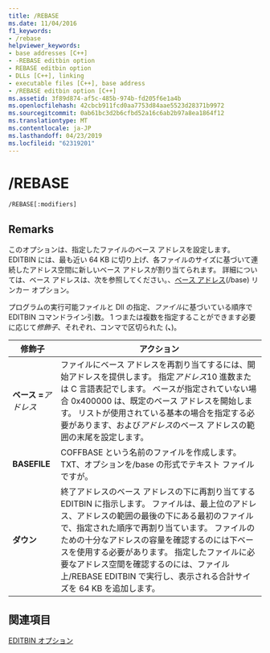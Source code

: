 ```yaml
---
title: /REBASE
ms.date: 11/04/2016
f1_keywords:
- /rebase
helpviewer_keywords:
- base addresses [C++]
- -REBASE editbin option
- REBASE editbin option
- DLLs [C++], linking
- executable files [C++], base address
- /REBASE editbin option [C++]
ms.assetid: 3f89d874-af5c-485b-974b-fd205f6e1a4b
ms.openlocfilehash: 42cbcb911fcd0aa7753d84aae5523d28371b9972
ms.sourcegitcommit: 0ab61bc3d2b6cfbd52a16c6ab2b97a8ea1864f12
ms.translationtype: MT
ms.contentlocale: ja-JP
ms.lasthandoff: 04/23/2019
ms.locfileid: "62319201"
---
```

# <a name="rebase"></a>/REBASE

```
/REBASE[:modifiers]
```

## <a name="remarks"></a>Remarks

このオプションは、指定したファイルのベース アドレスを設定します。 EDITBIN には、最も近い 64 KB に切り上げ、各ファイルのサイズに基づいて連続したアドレス空間に新しいベース アドレスが割り当てられます。 詳細については、ベース アドレスは、次を参照してください。、[ベース アドレス](base-base-address.md)(/base) リンカー オプション。

プログラムの実行可能ファイルと Dll の指定、*ファイル*に基づいている順序で EDITBIN コマンドライン引数。 1 つまたは複数を指定することができます必要に応じて*修飾子*、それぞれ、コンマで区切られた (**、**)。

|修飾子|アクション|
|--------------|------------|
|**ベース =**<em>アドレス</em>|ファイルにベース アドレスを再割り当てするには、開始アドレスを提供します。 指定*アドレス*10 進数または C 言語表記でします。 ベースが指定されていない場合 0x400000 は、既定のベース アドレスを開始します。 リストが使用されている基本の場合を指定する必要があります、および*アドレス*のベース アドレスの範囲の末尾を設定します。|
|**BASEFILE**|COFFBASE という名前のファイルを作成します。TXT、オプションを/base の形式でテキスト ファイルですが。|
|**ダウン**|終了アドレスのベース アドレスの下に再割り当てする EDITBIN に指示します。 ファイルは、最上位のアドレス、アドレスの範囲の最後の下にある最初のファイルで、指定された順序で再割り当ています。 ファイルのための十分なアドレスの容量を確認するのには下ベースを使用する必要があります。 指定したファイルに必要なアドレス空間を確認するのには、ファイル上/REBASE EDITBIN で実行し、表示される合計サイズを 64 KB を追加します。|

## <a name="see-also"></a>関連項目

[EDITBIN オプション](editbin-options.md)
